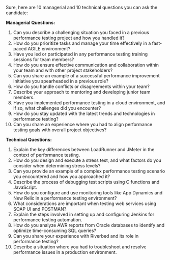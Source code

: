 Sure, here are 10 managerial and 10 technical questions you can ask the candidate:

**Managerial Questions:**

1. Can you describe a challenging situation you faced in a previous performance testing project and how you handled it?
2. How do you prioritize tasks and manage your time effectively in a fast-paced AGILE environment?
3. Have you led or participated in any performance testing training sessions for team members?
4. How do you ensure effective communication and collaboration within your team and with other project stakeholders?
5. Can you share an example of a successful performance improvement initiative you spearheaded in a previous role?
6. How do you handle conflicts or disagreements within your team?
7. Describe your approach to mentoring and developing junior team members.
8. Have you implemented performance testing in a cloud environment, and if so, what challenges did you encounter?
9. How do you stay updated with the latest trends and technologies in performance testing?
10. Can you share an experience where you had to align performance testing goals with overall project objectives?

**Technical Questions:**

1. Explain the key differences between LoadRunner and JMeter in the context of performance testing.
2. How do you design and execute a stress test, and what factors do you consider when determining stress levels?
3. Can you provide an example of a complex performance testing scenario you encountered and how you approached it?
4. Describe the process of debugging test scripts using C functions and JavaScript.
5. How do you configure and use monitoring tools like App Dynamics and New Relic in a performance testing environment?
6. What considerations are important when testing web services using SOAP UI and POSTMAN?
7. Explain the steps involved in setting up and configuring Jenkins for performance testing automation.
8. How do you analyze AWR reports from Oracle databases to identify and optimize time-consuming SQL queries?
9. Can you share your experience with Riverbed and its role in performance testing?
10. Describe a situation where you had to troubleshoot and resolve performance issues in a production environment.
